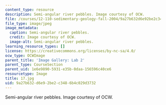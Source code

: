 ```yaml
---
content_type: resource
description: Semi-angular river pebbles. Image courtesy of OCW.
file: /courses/12-110-sedimentary-geology-fall-2004/9a27b632d6e92be2c3486b4c029d3732_17.jpg
file_type: image/jpeg
image_metadata:
  caption: Semi-angular river pebbles.
  credit: Image courtesy of OCW.
  image-alt: Semi-angular river pebbles.
learning_resource_types: []
license: https://creativecommons.org/licenses/by-nc-sa/4.0/
ocw_type: OCWImage
parent_title: 'Image Gallery: Lab 2'
parent_type: CourseSection
parent_uid: 1e6e9890-5931-e35b-0daa-156596c40ce6
resourcetype: Image
title: 17.jpg
uid: 9a27b632-d6e9-2be2-c348-6b4c029d3732
---
```

Semi-angular river pebbles. Image courtesy of OCW.